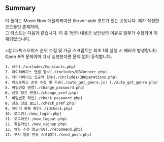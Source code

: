 ## Summary
이 폴더는 Movie Now 애플리케이션 Server-side 코드가 있는 곳입니다. 제가 작성한 코드들만 존재하며,<br>그 리스트는 다음과 같습니다. 이 중 1번의 내용은 보안상의 이유로 일부가 수정되어 게재되었습니다.<br><br><참고>박스오피스 순위 수집 및 가공 스크립트는 최초 1회 실행 시 에러가 발생합니다.<br>Open API 문제이며 다시 실행한다면 문제 없이 동작합니다.

```
1. 상수(./includes/Constants.php)
2. 데이터베이스 연결 정보(./includes/DBConnect.php)
3. 데이터베이스 입출력 함수(./includes/DBOperations.php)
4. 박스오피스 순위 수집 및 가공(./auto_get_genre.js) (./auto_get_genre.php)
5. 비밀번호 변경(./change_password.php)
6. 선호 장르 변경(./change_pref.php)
7. 비밀번호 확인(./check_password.php)
8. 선호 장르 로드(./check_pref.php)
9. 아이디 중복 확인(./idcheck.php)
10. 로그인(./new_login.php)
11. 로그아웃(./new_logout.php)
12. 회원가입(./new_signup.php)
13. 영화 추천 알고리즘(./recommend.php)
14. 푸시 알람 전송 스크립트(./send_push.php)
```
